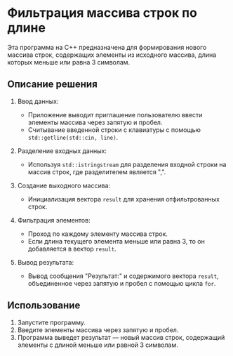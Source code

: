 # Фильтрация массива строк по длине

Эта программа на C++ предназначена для формирования нового массива строк, содержащих элементы из исходного массива, длина которых меньше или равна 3 символам.

## Описание решения

1. Ввод данных:
   - Приложение выводит приглашение пользователю ввести элементы массива через запятую и пробел.
   - Считывание введенной строки с клавиатуры с помощью `std::getline(std::cin, line)`.

2. Разделение входных данных:
   - Используя `std::istringstream` для разделения входной строки на массив строк, где разделителем является ",".

3. Создание выходного массива:
   - Инициализация вектора `result` для хранения отфильтрованных строк.

4. Фильтрация элементов:
   - Проход по каждому элементу массива строк.
   - Если длина текущего элемента меньше или равна 3, то он добавляется в вектор `result`.

5. Вывод результата:
   - Вывод сообщения "Результат:" и содержимого вектора `result`, объединенное через запятую и пробел с помощью цикла `for`.

## Использование

1. Запустите программу.
2. Введите элементы массива через запятую и пробел.
3. Программа выведет результат — новый массив строк, содержащий элементы с длиной меньше или равной 3 символам.